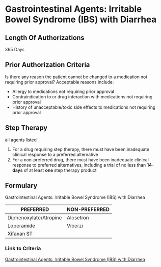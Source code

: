 # Gastrointestinal Agents: Irritable Bowel Syndrome (IBS) with Diarrhea

## Length Of Authorizations

365 Days

## Prior Authorization Criteria

Is there any reason the patient cannot be changed to a medication not requiring prior approval? Acceptable reasons include:

-   Allergy to medications not requiring prior approval
-   Contraindication to or drug interaction with medications not requiring prior approval
-   History of unacceptable/toxic side effects to medications not requiring prior approval

## Step Therapy

all agents listed

1.  For a drug requiring step therapy, there must have been inadequate clinical response to a preferred alternative
2.  For a non-preferred drug, there must have been inadequate clinical response to preferred alternatives, including a trial of no less than **14-days** of at least **one** step therapy product

## Formulary

Gastrointestinal Agents: Irritable Bowel Syndrome (IBS) with Diarrhea

| PREFERRED              | NON-PREFERRED |
|------------------------|---------------|
| Diphenoxylate/Atropine | Alosetron     |
| Loperamide             | Viberzi       |
| Xifaxan ST             |               |

### Link to Criteria

[Gastrointestinal Agents: Irritable Bowel Syndrome (IBS) with Diarrhea](https://pharmacy.medicaid.ohio.gov/sites/default/files/20220415_UPDL_Criteria_FINAL_.pdf#page=61)
